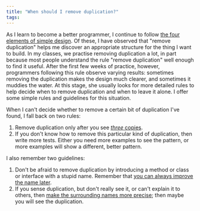 ```yaml
---
title: "When should I remove duplication?"
tags:
---
```

As I learn to become a better programmer, I continue to follow [the four elements of simple design][FourElements]. Of these, I have observed that "remove duplication" helps me discover an appropriate structure for the thing I want to build. In my classes, we practise removing duplication a lot, in part because most people understand the rule "remove duplication" well enough to find it useful. After the first few weeks of practice, however, programmers following this rule observe varying results: sometimes removing the duplication makes the design much clearer, and sometimes it muddies the water. At this stage, she usually looks for more detailed rules to help decide when to remove duplication and when to leave it alone. I offer some simple rules and guidelines for this situation.

When I can't decide whether to remove a certain bit of duplication I've found, I fall back on two rules:

1. Remove duplication only after you see [*three* copies][ThreeStrikes].
2. If you don't know how to remove this particular kind of duplication, then write more tests. Either you need more examples to see the pattern, or more examples will show a different, better pattern.

I also remember two guidelines:

1. Don't be afraid to remove duplication by introducing a method or class or interface with a stupid name. Remember that [you can always improve the name later][ImproveNames].
2. If you sense duplication, but don't really see it, or can't explain it to others, then [make the surrounding names more precise][ImproveNames]; then maybe you will see the duplication.


[FourElements]: https://link.jbrains.ca/g9P6Jw
[ThreeStrikes]: https://link.jbrains.ca/qUxm1s
[ImproveNames]: https://link.jbrains.ca/nP9Fvk
